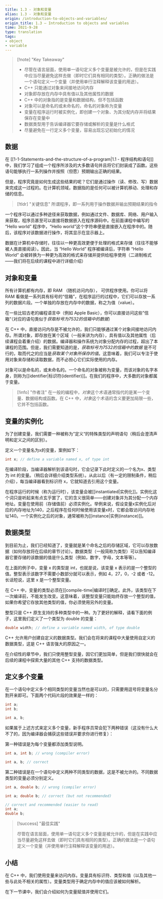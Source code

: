 ```yaml
---
title: 1.3 - 对象和变量
alias: 1.3 - 对象和变量
origin: /introduction-to-objects-and-variables/
origin_title: 1.3 — Introduction to objects and variables
time: 2021-9-28
type: translation
tags:
- object
- variable
---
```


> [!note] "Key Takeaway"
> - 尽管在语言层面，使用单一语句定义多个变量是被允许的，但是在实践中应当尽量避免这样去做（即时它们具有相同的类型）。正确的做法是一个语句定义一个变量（并使用单行注释解释该变量的用途）。
> - C++ 只能通过对象来间接地访问内存
> - 对象即存放在内存中具有值以及其他属性的数据
> - C++ 中的对象指的是变量和数据结构，但不包括函数
> - 对象可以是命名的或未命名的，命名的对象称为变量
> - 变量在程序运行时被实例化，即创建一个对象、为其分配内存并将结果保存在变量中
> - 数据类型用于告诉编译器它要存储或解析的变量是什么格式
> - 尽量避免在一行定义多个变量，容易出现忘记初始化的情况


## 数据

在 [[1-1-Statements-and-the-structure-of-a-program|1.1 - 程序结构和语句]] 中，我们学习了组成一个程序所涉及的大多数语句并且将它们封装成了函数。这些语句能够执行一系列操作并按照（但愿）预期输出正确的结果。

但是，程序究竟是如何生成这些结果的呢？它们是通过操作（读、修改、写）数据来完成这一过程的。在计算机领域，数据指的是任何可以被计算机移动、处理和存储的信息。


> [!tldr] "关键信息"
> 所谓程序，即一系列用于操作数据并输出预期结果的指令

一个程序可以通过多种途径来获取数据，例如通过文件、数据库、网络、用户输入来获取，程序员甚至可以直接将数据嵌入在程序源码中。在前面课程中编写的 “Hello world” 程序中，“Hello world”这个字符串便是直接嵌入在程序中的。随后，该程序对该数据进行操作，将其显示在显示器上。

数据在计算机中存储时，往往以一种更高效更便于处理的格式来存储（往往不能够被人类直接阅读）。因此，当 “Hello World” 程序被编译后，字符串 “Hello World” 会被转换为一种更为高效的格式来存储并提供给程序使用（二进制格式——我们将在后续的课程中进行详细介绍）

## 对象和变量

所有计算机都有内存，即 RAM （随机访问内存）， 可供程序使用。你可以将 RAM 看做是一系列具有标号的“信箱”，在程序运行的过程中，它们可以存放一系列的数据片段。一个单独的存放在内存中的数据，称之为值（value）。

在一些比较古老的编程语言中（例如 Apple Basic），你可以直接访问这些”信箱“（对应的语句类似于*获取标号为7532的信箱中的数据*）

在 C++ 中，直接访问内存是不被允许的，我们只能够通过某个对象间接地访问内存。所谓对象，即存放在某个区域（一般来讲为内存），具有值以及其他属性（后续课程会着重介绍）的数据。编译器和操作系统为对象分配内存的过程，超出了本课程的范围。但是，我们需要知道的是，*获取标号为7532的信箱中的数据* 是不可行的，取而代之的应当是*获取某个对象所保存的值*。这意味着，我们可以专注于使用对象来存储和读取数据，而不必担心它们实际使用的内存。

对象可以是命名的，或未命名的。一个命名的对象被称为变量，而该对象的名字本身，则称为[[identifier|标识符(identifier)]]。在我们的程序中，大多数的对象都属于变量。


> [!info] "作者注"
> 在一般的编程中，*对象*这个术语通常指代的是某一个变量、数据结构或函数。在 C++ 中，*对象*这个术语的含义要更加局限一些，它并不包括函数。



## 变量的实例化

为了创建变量，我们需要一种被称为”定义“的特殊类型的声明语句（稍后会澄清声明和定义之间的区别）。

定义一个变量名为x的变量，案例如下：

```cpp
int x; // define a variable named x, of type int
```

在编译阶段，当编译器解析到该语句时，它会记录下此时定义的一个名为x、类型为 int 的变量。（稍后会详细介绍类型系统）。从此以后（有一定的限制条件，稍后介绍），每当编译器看到标识符 x，它就知道去引用这个变量。

在程序运行的时候（称为运行时），该变量会被[[instantiated|实例化]]。实例化这个词只是听起来有点玄乎罢了，它的含义很简单——创建对象并为其分配一个内存地址。变量在使用前（存储值前）必须实例化。举例来说，假设变量x实例化后对应的内存地址为140，之后程序在任何时候使用该变量x时，它都会取访问内存地址140。一个实例化之后的对象，通常被称为[[instance|实例(instance)]]。


## 数据类型

到目前为止，我们已经知道了，变量就是某个命名之后的存储区域，它可以存放数据（如何存放将在后续的章节讨论）。数据类型（一般简称为类型）可以告知编译器它要存储的该数据的值是什么类型（例如，数字，字母，文本等等）。

在上面的例子中，变量 x 的类型是 int，也就是说，该变量 x 表示的是一个整型的值。整型表示该数字不需要小数部分就可以表示，例如 4，27，0，-2 或者 -12。长话短说，这里 x 是一个整型变量。

在 C++ 中，变量的类型必须在[[compile-time|编译时]]确定。此外，该类型在下一次编译前，不能发生改变。这意味着，该整型变量只能始终存放一个整型的值，如果你希望它存放其他类型的值，你必须使用另外的变量。

整型只是 C++ 原生支持的多种类型中的一种。为了更好的解释，请看下面的例子，这里我们定义了一个类型为 double 的变量：

```cpp
double width; // define a variable named width, of type double
```


C++ 允许用户创建自定义的数据类型。我们会在将来的课程中大量使用自定义的数据类型，这是 C++ 语言强大的原因之一。

在介绍性的章节中，我们只使用整型变量，因它们更加简单，但是我们很快就会在后续的课程中探索大量的其他 C++ 支持的数据类型。

## 定义多个变量

在一个语句中定义多个相同类型的变量当然也是可以的，只需要用逗号将变量名分割开来即可。下面两个代码片段的效果是一样的：

```cpp
int a;
int b;
```


```cpp
int a, b;
```


如果属于上述方式来定义多个变量，新手程序员常会犯下两种错误（这没有什么大不了的，因为编译器会捕获这些错误并要求你进行修复）：

第一种错误是为每个变量都添加类型说明。

```cpp
int a, int b; // wrong (compiler error)

int a, b; // correct
```

第二种错误是在一个语句中定义两种不同类型的数据，这是不被允许的。不同数据类型的变量必须分别定义。

```cpp
int a, double b; // wrong (compiler error)

int a; double b; // correct (but not recommended)

// correct and recommended (easier to read)
int a;
double b;
```


> [!success] "最佳实践"
> 
> 尽管在语言层面，使用单一语句定义多个变量是被允许的，但是在实践中应当尽量避免这样去做（即时它们具有相同的类型）。正确的做法是一个语句定义一个变量（并使用单行注释解释该变量的用途）。

## 小结

在 C++ 中，我们使用变量来访问内存。变量具有标识符、类型和值（以及其他一些与此处不相关的属性）。变量类型用于确定内存中的值应该被如何解析。

在下一节课中，我们会介绍如何为变量赋值并使用它们。